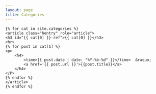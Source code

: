 ```yaml
---
layout: page
title: Categories
---
```


<div id="blog-marks" class="categories">

	{% for cat in site.categories %}
	<article class="hentry" role="article">
	<h3 id="{{ cat[0] }}-ref">{{ cat[0] }}</h3>
	<hr>
	{% for post in cat[1] %}
	<p>
		<h4>
			<time>{{ post.date | date: "%Y-%b-%d" }}</time>  &raquo;   
			<a href='{{ post.url }}'>{{post.title}}</a>
		</h4>
	</P>
	{% endfor %}
    </article>
    {% endfor %}
</div>
